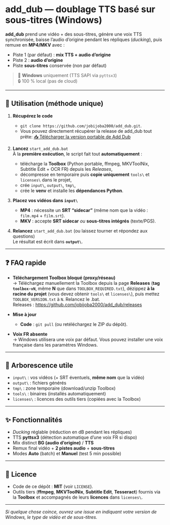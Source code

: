 # add_dub — doublage TTS basé sur sous-titres (Windows)

**add_dub** prend une vidéo + des sous-titres, génère une voix TTS synchronisée, baisse l’audio d’origine pendant les répliques (*ducking*), puis remuxe en **MP4/MKV** avec :
- Piste 1 (par défaut) : **mix TTS + audio d’origine**
- Piste 2 : **audio d’origine**
- Piste **sous-titres** conservée (non par défaut)

> 🎯 **Windows** uniquement (TTS SAPI via `pyttsx3`)  
> 🔒 100 % local (pas de cloud)

---

## 🚀 Utilisation (méthode unique)

1) **Récupérez le code**  
   - `git clone https://github.com/jobijoba2000/add_dub.git`.
   - Vous pouvez directement récupérer la release de add_dub tout prête:
   [📥 Télécharger la version portable de Add Dub](https://github.com/Jobijoba2000/add_dub/releases/download/v0.1.0/add_dub_portable_v0.1.0_win64.zip)
				
2) **Lancez** `start_add_dub.bat`  
   À la **première exécution**, le script fait tout **automatiquement** :
   - télécharge la **Toolbox** (Python portable, ffmpeg, MKVToolNix, Subtitle Edit + OCR FR) depuis les *Releases*,
   - décompresse en temporaire puis **copie uniquement** `tools\` et `licenses\` dans le projet,
   - crée `input\`, `output\`, `tmp\`,
   - crée le **venv** et installe les **dépendances Python**.

3) **Placez vos vidéos dans `input\`**
   - **MP4** : nécessite un **SRT “sidecar”** (même nom que la vidéo : `film.mp4` + `film.srt`).  
   - **MKV** : accepte **SRT sidecar** *ou* **sous-titres intégrés** (texte/PGS).

4) **Relancez** `start_add_dub.bat` (ou laissez tourner et répondez aux questions)  
   Le résultat est écrit dans **`output\`**.

---

## ❓ FAQ rapide

- **Téléchargement Toolbox bloqué (proxy/réseau)**  
  → Téléchargez manuellement la Toolbox depuis la page **Releases** (**tag `toolbox-vN`**, même **N** que dans `TOOLBOX_REQUIRED.txt`), dézippez **à la racine du projet** (vous devez obtenir `tools\` et `licenses\`), puis mettez `TOOLBOX_VERSION.txt` à `N`. Relancez le .bat.  
  Releases : <https://github.com/jobijoba2000/add_dub/releases>

- **Mise à jour**  
  - **Code** : `git pull` (ou retéléchargez le ZIP du dépôt).  

- **Voix FR absente**  
  → Windows utilisera une voix par défaut. Vous pouvez installer une voix française dans les paramètres Windows.

---

## 📂 Arborescence utile

- `input\` : vos vidéos (+ SRT éventuels, **même nom** que la vidéo)  
- `output\` : fichiers générés  
- `tmp\` : zone temporaire (download/unzip Toolbox)  
- `tools\` : binaires (installés automatiquement)  
- `licenses\` : licences des outils tiers (copiées avec la Toolbox)

---

## ✨ Fonctionnalités

- *Ducking* réglable (réduction en dB pendant les répliques)  
- TTS **pyttsx3** (détection automatique d’une voix FR si dispo)  
- Mix distinct **BG (audio d’origine)** / **TTS**  
- Remux final vidéo + **2 pistes audio** + **sous-titres**  
- Modes **Auto** (batch) et **Manuel** (test 5 min possible)

---

## 📄 Licence

- Code de ce dépôt : **MIT** (voir `LICENSE`).  
- Outils tiers (**ffmpeg**, **MKVToolNix**, **Subtitle Edit**, **Tesseract**) fournis via la **Toolbox** et accompagnés de leurs **licences** dans `licenses\`.

---

*Si quelque chose coince, ouvrez une issue en indiquant votre version de Windows, le type de vidéo et de sous-titres.*
